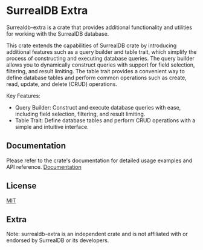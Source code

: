 
# SurrealDB Extra

Surrealdb-extra is a crate that provides additional functionality and utilities for working with the SurrealDB database.

This crate extends the capabilities of SurrealDB crate by introducing additional features such as a query builder and table trait, which simplify the process of constructing and executing database queries. The query builder allows you to dynamically construct queries with support for field selection, filtering, and result limiting. The table trait provides a convenient way to define database tables and perform common operations such as create, read, update, and delete (CRUD) operations.

Key Features:
- Query Builder: Construct and execute database queries with ease, including field selection, filtering, and result limiting.
- Table Trait: Define database tables and perform CRUD operations with a simple and intuitive interface.



## Documentation
Please refer to the crate's documentation for detailed usage examples and API reference.
[Documentation](https://docs.rs/surrealdb_extra)


## License

[MIT](https://github.com/jakin010/surrealdb_extra/blob/main/LICENSE)


## Extra

Note: surrealdb-extra is an independent crate and is not affiliated with or endorsed by SurrealDB or its developers.
